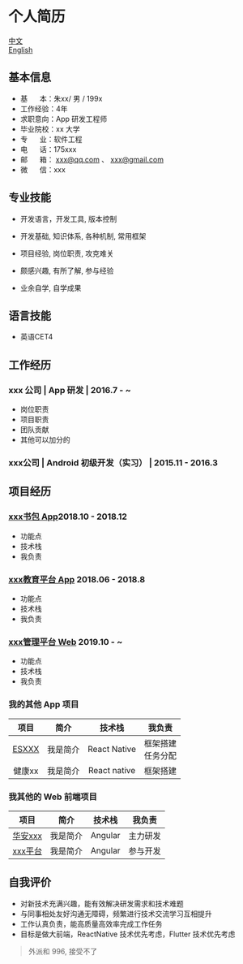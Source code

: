 
# 个人简历

[中文]()<br>
[English]()


## 基本信息
- 基&nbsp;&nbsp;&nbsp;&nbsp;&nbsp;&nbsp;本：朱xx/ 男 / 199x
- 工作经验：4年
- 求职意向：App 研发工程师
- 毕业院校：xx 大学
- 专&nbsp;&nbsp;&nbsp;&nbsp;&nbsp;&nbsp;业：软件工程
- 电&nbsp;&nbsp;&nbsp;&nbsp;&nbsp;&nbsp;话：175xxx
- 邮&nbsp;&nbsp;&nbsp;&nbsp;&nbsp;&nbsp;箱： xxx@qq.com 、 xxx@gmail.com
- 微&nbsp;&nbsp;&nbsp;&nbsp;&nbsp;&nbsp;信：xxx

## 专业技能

- 开发语言，开发工具, 版本控制

- 开发基础, 知识体系, 各种机制, 常用框架

- 项目经验, 岗位职责, 攻克难关

- 颇感兴趣, 有所了解, 参与经验

- 业余自学, 自学成果


## 语言技能
- 英语CET4

## 工作经历
### xxx 公司 |  App 研发 |  2016.7 - ~
- 岗位职责
- 项目职责
- 团队贡献
- 其他可以加分的

### xxx公司 |  Android 初级开发（实习） |  2015.11 - 2016.3



## 项目经历
### [xxx书包 App](https://apps.apple.com/)2018.10 - 2018.12
- 功能点
- 技术栈
- 我负责

### [xxx教育平台 App](https://apps.apple.com/) 2018.06 - 2018.8
- 功能点
- 技术栈
- 我负责


### [xxx管理平台 Web](https://apps.apple.com/) 2019.10 - ~
- 功能点
- 技术栈
- 我负责

### 我的其他 App 项目

| 项目         | 简介   | 技术栈          | 我负责  |
|:----------:|:----:|:------------:|:----:|
|[ESXXX](https://baidu.com)        | 我是简介 | React Native | 框架搭建<br> 任务分配|
| 健康xx       | 我是简介 | React native | 框架搭建 |

### 我其他的 Web 前端项目

| 项目         | 简介   | 技术栈          | 我负责  |
|:----------:|:----:|:------------:|:----:|
|[华安xxx](https://baidu.com)        | 我是简介 | Angular | 主力研发 |
| [xxx平台](https://www.baidu.com)       | 我是简介 | Angular | 参与开发 |


## 自我评价
- 对新技术充满兴趣，能有效解决研发需求和技术难题
- 与同事相处友好沟通无障碍，频繁进行技术交流学习互相提升
- 工作认真负责，能高质量高效率完成工作任务
- 目标是做大前端，ReactNative 技术优先考虑，Flutter 技术优先考虑

>外派和 996, 接受不了
